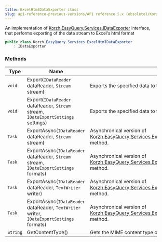 ```yaml
---
title: ExcelHtmlDataExporter class
slug: api-reference-previous-versions/API reference 5.x (obsolete)/Korzh.EasyQuery.Services namespace/excelhtmldataexporter-class
---
```



An implementation of [Korzh.EasyQuery.Services.IDataExporter](/api-reference-5x/korzh-easyquery-services-namespace/idataexporter-interface) interface, that performs exporting of the data stream to Excel's html format
```csharp
public class Korzh.EasyQuery.Services.ExcelHtmlDataExporter
    : IDataExporter

```

### Methods

| Type | Name | Description | 
| --- | --- | --- | 
| `void` | Export(`IDataReader` dataReader, `Stream` stream) | Exports the specified data to the stream. | 
| `void` | Export(`IDataReader` dataReader, `Stream` stream, `IDataExportSettings` settings) | Exports the specified data to the stream. | 
| `Task` | ExportAsync(`IDataReader` dataReader, `Stream` stream) | Asynchronical version of [Korzh.EasyQuery.Services.ExcelHtmlDataExporter.Export(System.Data.IDataReader,System.IO.Stream)](/api-reference-5x/korzh-easyquery-services-namespace/excelhtmldataexporter-class) method. | 
| `Task` | ExportAsync(`IDataReader` dataReader, `Stream` stream, `IDataExportSettings` formats) | Asynchronical version of [Korzh.EasyQuery.Services.ExcelHtmlDataExporter.Export(System.Data.IDataReader,System.IO.Stream)](/api-reference-5x/korzh-easyquery-services-namespace/excelhtmldataexporter-class) method. | 
| `Task` | ExportAsync(`IDataReader` dataReader, `TextWriter` writer) | Asynchronical version of [Korzh.EasyQuery.Services.ExcelHtmlDataExporter.Export(System.Data.IDataReader,System.IO.Stream)](/api-reference-5x/korzh-easyquery-services-namespace/excelhtmldataexporter-class) method. | 
| `Task` | ExportAsync(`IDataReader` dataReader, `TextWriter` writer, `IDataExportSettings` formats) | Asynchronical version of [Korzh.EasyQuery.Services.ExcelHtmlDataExporter.Export(System.Data.IDataReader,System.IO.Stream)](/api-reference-5x/korzh-easyquery-services-namespace/excelhtmldataexporter-class) method. | 
| `String` | GetContentType() | Gets the MIME content type of the exporting format. |